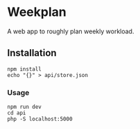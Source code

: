 # Weekplan

A web app to roughly plan weekly workload.

## Installation

```
npm install
echo "{}" > api/store.json
```

### Usage

```
npm run dev
cd api
php -S localhost:5000
```
